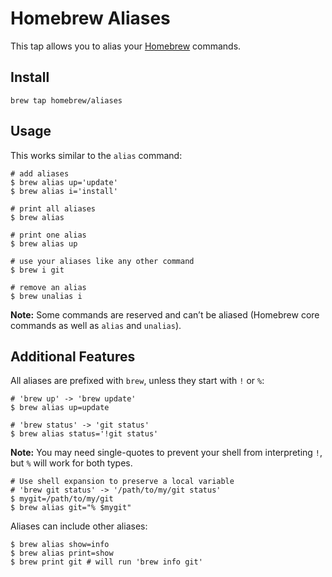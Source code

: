 # Homebrew Aliases

This tap allows you to alias your [Homebrew](http://brew.sh/) commands.

## Install

    brew tap homebrew/aliases

## Usage

This works similar to the `alias` command:

    # add aliases
    $ brew alias up='update'
    $ brew alias i='install'

    # print all aliases
    $ brew alias

    # print one alias
    $ brew alias up

    # use your aliases like any other command
    $ brew i git

    # remove an alias
    $ brew unalias i

**Note:** Some commands are reserved and can’t be aliased (Homebrew core
commands as well as `alias` and `unalias`).

## Additional Features

All aliases are prefixed with `brew`, unless they start with `!` or `%`:

    # 'brew up' -> 'brew update'
    $ brew alias up=update

    # 'brew status' -> 'git status'
    $ brew alias status='!git status'

**Note:** You may need single-quotes to prevent your shell from
interpreting `!`, but `%` will work for both types.

    # Use shell expansion to preserve a local variable
    # 'brew git status' -> '/path/to/my/git status'
    $ mygit=/path/to/my/git
    $ brew alias git="% $mygit"

Aliases can include other aliases:

    $ brew alias show=info
    $ brew alias print=show
    $ brew print git # will run 'brew info git'
